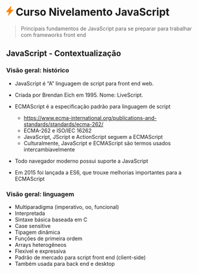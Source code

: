 # ![DevSuperior logo](https://raw.githubusercontent.com/devsuperior/bds-assets/main/ds/devsuperior-logo-small.png) Curso Nivelamento JavaScript
>  Principais fundamentos de JavaScript para se preparar para trabalhar com frameworks front end

## JavaScript - Contextualização

### Visão geral: histórico

- JavaScript é “A” linguagem de script para front end web.

- Criada por Brendan Eich em 1995. Nome: LiveScript.

- ECMAScript é a especificação padrão para linguagem de script
  - https://www.ecma-international.org/publications-and-standards/standards/ecma-262/
  - ECMA-262 e ISO/IEC 16262
  - JavaScript, JScript e ActionScript seguem a ECMAScript
  - Culturalmente, JavaScript e ECMAScript são termos usados intercambiavelmente

- Todo navegador moderno possui suporte a JavaScript

- Em 2015 foi lançada a ES6, que trouxe melhorias importantes para a ECMAScript

### Visão geral: linguagem

- Multiparadigma (imperativo, oo, funcional)
- Interpretada
- Sintaxe básica baseada em C
- Case sensitive
- Tipagem dinâmica
- Funções de primeira ordem
- Arrays heterogêneos
- Flexível e expressiva
- Padrão de mercado para script front end (client-side)
- Também usada para back end e desktop